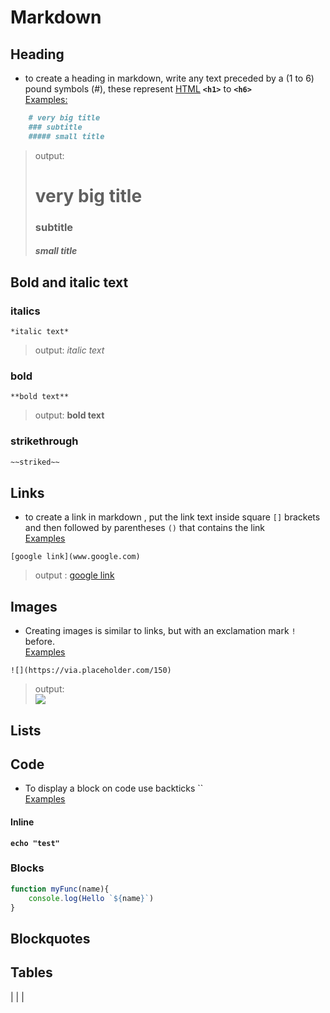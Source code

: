 # Markdown

## Heading
* to create a heading in markdown, write any text preceded by a (1 to 6) pound symbols (#), these represent [HTML](../HTML/README.md) **`<h1>`** to **`<h6>`**  
<ins>Examples:</ins>
```markdown
    # very big title
    ### subtitle
    ##### small title
```
> output:
>    # very big title
>  ### subtitle
>   ##### small title
## Bold and italic text
### italics
```
*italic text*
```
> output:
*italic text*
### bold
```
**bold text**
```
> output: 
> **bold text** 
### strikethrough
```md
~~striked~~
```
## Links
* to create a link in markdown , put the link text inside square `[]` brackets and then followed by parentheses `()` that contains the link  
<ins>Examples</ins>
```
[google link](www.google.com)
```
> output : [google link](www.google.com) 

## Images
* Creating images is similar to links, but with an exclamation mark `!` before.  
<ins>Examples</ins>
```
![](https://via.placeholder.com/150)
```
> output:  
![](https://via.placeholder.com/150)
## Lists

## Code
* To display a block on code use backticks ``  
<ins>Examples</ins>
#### Inline
**`echo "test" `**

### Blocks
```js 
function myFunc(name){
    console.log(Hello `${name}`)
}
```

## Blockquotes

## Tables
| | |